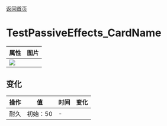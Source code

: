 [返回首页](index.md)  
# TestPassiveEffects_CardName  
>   
  
  属性  |   图片   
 ----  |  ----:   
   |  ![](Sprite/undefined.png)   
  
## 变化  
操作  |  值  |  时间  |  变化  
----  |  ----  |  ----  |  ----  
耐久  |  初始：50  |  -  |    
